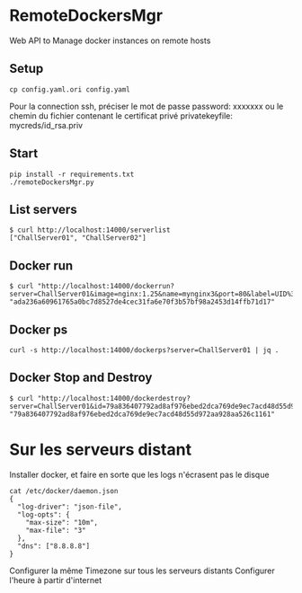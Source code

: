 # RemoteDockersMgr



Web API to Manage docker instances on remote hosts



## Setup

````
cp config.yaml.ori config.yaml
````

Pour la connection ssh, préciser le mot de passe
    password: xxxxxxx
ou le chemin du fichier contenant le certificat privé
   privatekeyfile: mycreds/id_rsa.priv


## Start 

````
pip install -r requirements.txt
./remoteDockersMgr.py
````


## List servers  

````
$ curl http://localhost:14000/serverlist
["ChallServer01", "ChallServer02"]
````


## Docker run

````
$ curl "http://localhost:14000/dockerrun?server=ChallServer01&image=nginx:1.25&name=mynginx3&port=80&label=UID%3DUSERID_345642456"
"ada236a60961765a0bc7d8527de4cec31fa6e70f3b57bf98a2453d14ffb71d17"
````

## Docker ps

````
curl -s http://localhost:14000/dockerps?server=ChallServer01 | jq .
````


## Docker Stop and Destroy

````
$ curl "http://localhost:14000/dockerdestroy?server=ChallServer01&id=79a836407792ad8af976ebed2dca769de9ec7acd48d55d972aa928aa526c1161"
"79a836407792ad8af976ebed2dca769de9ec7acd48d55d972aa928aa526c1161"
````


# Sur les serveurs distant


Installer docker, et faire en sorte que les logs n'écrasent pas le disque
```
cat /etc/docker/daemon.json
{
  "log-driver": "json-file",
  "log-opts": {
    "max-size": "10m",
    "max-file": "3"
  },
  "dns": ["8.8.8.8"]
}
```

Configurer la même Timezone sur tous les serveurs distants
Configurer l'heure à partir d'internet